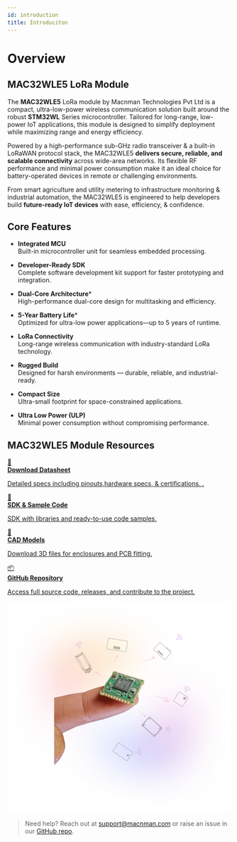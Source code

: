 ```yaml
---
id: introduction
title: Introduciton
---
```


# Overview

## MAC32WLE5 LoRa Module

The **MAC32WLE5** LoRa module by Macnman Technologies Pvt Ltd is a compact, ultra-low-power wireless communication solution built around the robust **STM32WL** Series microcontroller. Tailored for long-range, low-power IoT applications, this module is designed to simplify deployment while maximizing range and energy efficiency.

Powered by a high-performance sub-GHz radio transceiver & a built-in LoRaWAN protocol stack, the MAC32WLE5 **delivers secure, reliable, and scalable connectivity** across wide-area networks. Its flexible RF performance and minimal power consumption make it an ideal choice for battery-operated devices in remote or challenging environments.

From smart agriculture and utility metering to infrastructure monitoring & industrial automation, the MAC32WLE5 is engineered to help developers build **future-ready IoT devices** with ease, efficiency, & confidence.



## Core Features

- **Integrated MCU**  
  Built-in microcontroller unit for seamless embedded processing.

- **Developer-Ready SDK**  
  Complete software development kit support for faster prototyping and integration.

- **Dual-Core Architecture***  
  High-performance dual-core design for multitasking and efficiency.

- **5-Year Battery Life***  
  Optimized for ultra-low power applications—up to 5 years of runtime.

- **LoRa Connectivity**  
  Long-range wireless communication with industry-standard LoRa technology.

- **Rugged Build**  
  Designed for harsh environments — durable, reliable, and industrial-ready.

- **Compact Size**  
  Ultra-small footprint for space-constrained applications.

- **Ultra Low Power (ULP)**  
  Minimal power consumption without compromising performance.

[](/My_resume_1.pdf)

## MAC32WLE5 Module Resources

<div className="icon-card-grid">
  <a href="https://github.com/MacnMan/LoRa_Module_SDK/tree/main/Datasheets" 
  className="icon-card">
    <div className="icon">📂</div>  
    <div>
      <strong>Download Datasheet</strong>
      <p>Detailed specs including pinouts,hardware specs, & certifications.
.</p>
    </div>
  </a>
  <a href="https://github.com/MacnMan/LoRa_Module_SDK/tree/main/SDK/LoRaWAN_AT_Slave" 
  className="icon-card">
    <div className="icon">📝</div>
    <div>
      <strong>SDK & Sample Code</strong>
      <p>SDK with libraries and ready-to-use code samples.</p>
    </div>
  </a>
  <a href="https://github.com/MacnMan/LoRa_Module_SDK/tree/main/3D_Model" className="icon-card">
    <div className="icon">📐</div>
    <div>
      <strong>CAD Models</strong>
      <p>Download 3D files for enclosures and PCB fitting.</p>
    </div>
  </a>
   <a href="https://github.com/MacnMan/LoRa_Module_SDK/tree/main" className="icon-card">
    <div className="icon">📦</div>
    <div>
      <strong>GitHub Repository</strong>
      <p>Access full source code, releases, and contribute to the project.</p>
    </div>
  </a>
</div>

<div style={{ margin: "2rem 0" }}></div>


![title image](./assets/hero-image.webp)

> Need help? Reach out at [support@macnman.com](mailto:support@macnman.com) or raise an issue in our [GitHub repo](https://github.com/MacnMan/LoRa_Module_SDK).


